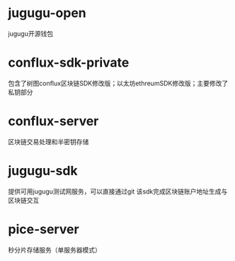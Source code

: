 # jugugu-open
 jugugu开源钱包
# conflux-sdk-private
  包含了树图conflux区块链SDK修改版；以太坊ethreumSDK修改版；主要修改了私钥部分
# conflux-server
  区块链交易处理和半密钥存储
# jugugu-sdk
  提供可用jugugu测试网服务，可以直接通过git 该sdk完成区块链账户地址生成与区块链交互
# pice-server
  秒分片存储服务（单服务器模式）

